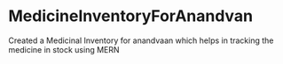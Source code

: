 # MedicineInventoryForAnandvan
Created a Medicinal Inventory for anandvaan which helps in tracking the medicine in stock using MERN
